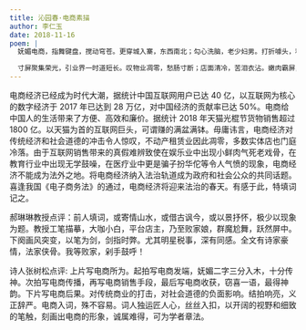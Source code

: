 ```yaml
---
title: 沁园春·电商素描
author: 李仁玉
date: 2018-11-16
poem: |
  妩媚电商，指舞键盘，搅动穹苍。更穿城入寨，东西南北；勾心洗脑，老少妇男。打折噱头，积分兑奖，惹得万民患癫狂。光棍节，见主宗窃喜，难数光洋。

  寸屏聚集荣光，引业界一时道短长。叹物业凋零，愁肠寸断；店面清冷，苦泪衣沾。嫩肉霸屏，无学鼓噪，敢让庸医扮华郎。趁天时，祭达摩斯剑，正道人间！
---
```


电商经济已经成为时代大潮，据统计中国互联网用户已达 40 亿，以互联网为核心的数字经济于 2017 年已达到 28 万亿，对中国经济的贡献率已达 50%。电商给中国人的生活带来了方便、高效和廉价。据统计 2018 年天猫光棍节货物销售超过 1800 亿。以天猫为首的互联网巨头，可谓赚的满盆满钵。毋庸讳言，电商经济对传统经济和社会道德的冲击令人惊叹，不动产租赁业因此凋零，多数实体店也门庭冷落。由于互联网销售带来的真假难辨致使在娱乐业中出现小鲜肉气死老戏骨，在教育行业中出现无学鼓噪，在医疗业中更是骗子扮华佗等令人气愤的现象，电商经济不能成为法外之地。将电商经济纳入法治轨道成为政府和社会公众的共同话题。喜逢我国《电子商务法》的通过，电商经济将迎来法治的春天。有感于此，特填词记之。

郝琳琳教授点评：前人填词，或寄情山水，或借古讽今，或以景抒怀，极少以现象为题。教授工笔描摹，大咖小白，平台店主，乃至败家娘，群魔尬舞，跃然屏中。下阕画风突变，以笔为剑，剑指时弊。尤其明星税事，深有同感。全文有诗家豪情，法家侠骨。我等败家，剁手鼓呼！

诗人张树松点评: 上片写电商所为。起拍写电商发端，妩媚二字三分入木，十分传神。次拍写电商传播，再写电商销售手段，最后写电商收获，窃喜一语，最得神韵。下片写电商后果。对传统商业的打击，对社会道德的负面影响。结拍响亮，义正辞严。电商入词，殊不容易。词人独运匠人心，丝丝入扣，以开阔的视野和细致的笔触，刻画出电商的形象，诚属难得，可为学者章法。
